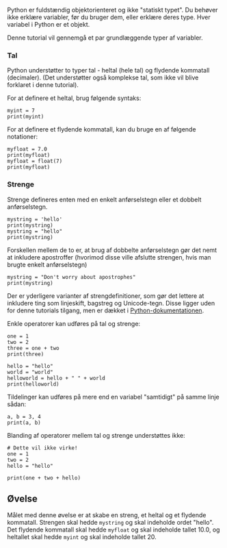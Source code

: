 Python er fuldstændig objektorienteret og ikke "statiskt typet". Du behøver ikke erklære variabler, før du bruger dem, eller erklære deres type. Hver variabel i Python er et objekt.

Denne tutorial vil gennemgå et par grundlæggende typer af variabler.

### Tal
Python understøtter to typer tal - heltal (hele tal) og flydende kommatall (decimaler). (Det understøtter også komplekse tal, som ikke vil blive forklaret i denne tutorial).

For at definere et heltal, brug følgende syntaks:

    myint = 7
    print(myint)

For at definere et flydende kommatall, kan du bruge en af følgende notationer:

    myfloat = 7.0
    print(myfloat)
    myfloat = float(7)
    print(myfloat)

### Strenge

Strenge defineres enten med en enkelt anførselstegn eller et dobbelt anførselstegn.

    mystring = 'hello'
    print(mystring)
    mystring = "hello"
    print(mystring)

Forskellen mellem de to er, at brug af dobbelte anførselstegn gør det nemt at inkludere apostroffer (hvorimod disse ville afslutte strengen, hvis man brugte enkelt anførselstegn)

    mystring = "Don't worry about apostrophes"
    print(mystring)
    
Der er yderligere varianter af strengdefinitioner, som gør det lettere at inkludere ting som linjeskift, bagstreg og Unicode-tegn. Disse ligger uden for denne tutorials tilgang, men er dækket i [Python-dokumentationen](http://docs.python.org/tutorial/introduction.html#strings "Strings in Python Tutorial").

Enkle operatorer kan udføres på tal og strenge:

    one = 1
    two = 2
    three = one + two
    print(three)

    hello = "hello"
    world = "world"
    helloworld = hello + " " + world
    print(helloworld)

Tildelinger kan udføres på mere end en variabel "samtidigt" på samme linje sådan:

    a, b = 3, 4
    print(a, b)

Blanding af operatorer mellem tal og strenge understøttes ikke:

    # Dette vil ikke virke!
    one = 1
    two = 2
    hello = "hello"
    
    print(one + two + hello)


Øvelse
--------

Målet med denne øvelse er at skabe en streng, et heltal og et flydende kommatall. Strengen skal hedde `mystring` og skal indeholde ordet "hello". Det flydende kommatall skal hedde `myfloat` og skal indeholde tallet 10.0, og heltallet skal hedde `myint` og skal indeholde tallet 20.